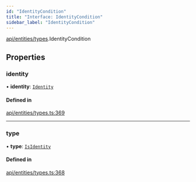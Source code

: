 ```yaml
---
id: "IdentityCondition"
title: "Interface: IdentityCondition"
sidebar_label: "IdentityCondition"
---
```


[api/entities/types](../../../../../modules/API/Entities/Types/Types.md).IdentityCondition

## Properties

### identity

• **identity**: [`Identity`](../../../../../classes/API/Entities/Identity/Identity.md)

#### Defined in

[api/entities/types.ts:369](https://github.com/PolymeshAssociation/polymesh-sdk/blob/8a9e72221/src/api/entities/types.ts#L369)

___

### type

• **type**: [`IsIdentity`](../../../../../enums/API/Entities/Types/ConditionType/ConditionType.md#isidentity)

#### Defined in

[api/entities/types.ts:368](https://github.com/PolymeshAssociation/polymesh-sdk/blob/8a9e72221/src/api/entities/types.ts#L368)
